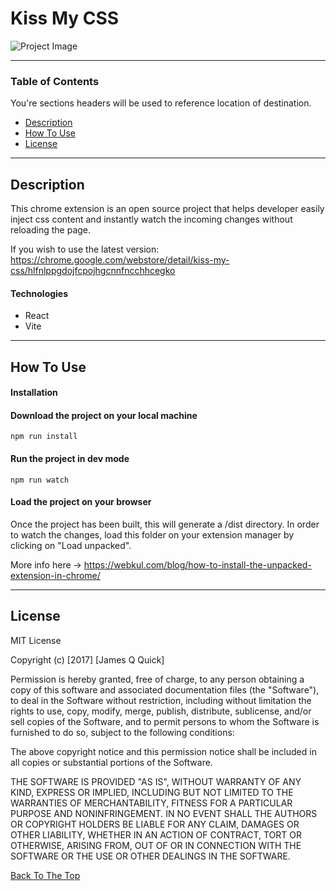 # Kiss My CSS

![Project Image](https://lh3.googleusercontent.com/kyEeS0DWdDk8vUD6WLt3IhLW_bcio94XdPzRU05aDJP6Z_W2GngIUGBTYfGWrR4UFj-ysaQTZppMDu16gqiVyXXs=w128-h128-e365-rj-sc0x00ffffff)

---

### Table of Contents

You're sections headers will be used to reference location of destination.

- [Description](#description)
- [How To Use](#how-to-use)
- [License](#license)

---

## Description

This chrome extension is an open source project that helps developer easily inject css content and instantly
watch the incoming changes without reloading the page.

If you wish to use the latest version:
https://chrome.google.com/webstore/detail/kiss-my-css/hlfnlppgdojfcpojhgcnnfncchhcegko

#### Technologies

- React
- Vite

---

## How To Use

#### Installation

#### Download the project on your local machine

```
npm run install
```

#### Run the project in dev mode

```
npm run watch
```

#### Load the project on your browser

Once the project has been built, this will generate a /dist directory. In order to watch the changes,
load this folder on your extension manager by clicking on "Load unpacked".

More info here -> https://webkul.com/blog/how-to-install-the-unpacked-extension-in-chrome/

---

## License

MIT License

Copyright (c) [2017] [James Q Quick]

Permission is hereby granted, free of charge, to any person obtaining a copy
of this software and associated documentation files (the "Software"), to deal
in the Software without restriction, including without limitation the rights
to use, copy, modify, merge, publish, distribute, sublicense, and/or sell
copies of the Software, and to permit persons to whom the Software is
furnished to do so, subject to the following conditions:

The above copyright notice and this permission notice shall be included in all
copies or substantial portions of the Software.

THE SOFTWARE IS PROVIDED "AS IS", WITHOUT WARRANTY OF ANY KIND, EXPRESS OR
IMPLIED, INCLUDING BUT NOT LIMITED TO THE WARRANTIES OF MERCHANTABILITY,
FITNESS FOR A PARTICULAR PURPOSE AND NONINFRINGEMENT. IN NO EVENT SHALL THE
AUTHORS OR COPYRIGHT HOLDERS BE LIABLE FOR ANY CLAIM, DAMAGES OR OTHER
LIABILITY, WHETHER IN AN ACTION OF CONTRACT, TORT OR OTHERWISE, ARISING FROM,
OUT OF OR IN CONNECTION WITH THE SOFTWARE OR THE USE OR OTHER DEALINGS IN THE
SOFTWARE.

[Back To The Top](#kiss-my-css)
